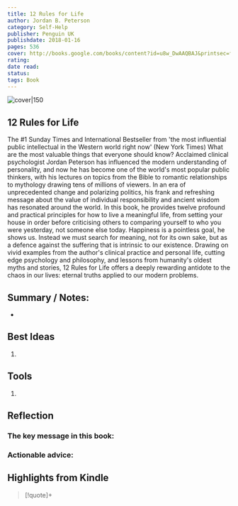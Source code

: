 ```yaml
---
title: 12 Rules for Life 
author: Jordan B. Peterson 
category: Self-Help
publisher: Penguin UK 
publishdate: 2018-01-16 
pages: 536 
cover: http://books.google.com/books/content?id=u8w_DwAAQBAJ&printsec=frontcover&img=1&zoom=1&edge=curl&source=gbs_api 
rating: 
date read: 
status:
tags: Book
---
```


![cover|150](http://books.google.com/books/content?id=u8w_DwAAQBAJ&printsec=frontcover&img=1&zoom=1&edge=curl&source=gbs_api.md)

## 12 Rules for Life
The #1 Sunday Times and International Bestseller from 'the most influential public intellectual in the Western world right now' (New York Times) What are the most valuable things that everyone should know? Acclaimed clinical psychologist Jordan Peterson has influenced the modern understanding of personality, and now he has become one of the world's most popular public thinkers, with his lectures on topics from the Bible to romantic relationships to mythology drawing tens of millions of viewers. In an era of unprecedented change and polarizing politics, his frank and refreshing message about the value of individual responsibility and ancient wisdom has resonated around the world. In this book, he provides twelve profound and practical principles for how to live a meaningful life, from setting your house in order before criticising others to comparing yourself to who you were yesterday, not someone else today. Happiness is a pointless goal, he shows us. Instead we must search for meaning, not for its own sake, but as a defence against the suffering that is intrinsic to our existence. Drawing on vivid examples from the author's clinical practice and personal life, cutting edge psychology and philosophy, and lessons from humanity's oldest myths and stories, 12 Rules for Life offers a deeply rewarding antidote to the chaos in our lives: eternal truths applied to our modern problems.
## Summary / Notes:
- 

## Best Ideas
1. 
## Tools
1. 

## Reflection
### The key message in this book:

### Actionable advice:

## Highlights from Kindle

>[!quote]+ 
>